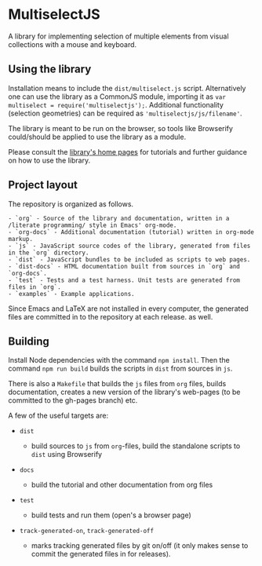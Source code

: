 # MultiselectJS

A library for implementing selection of multiple elements from visual collections with a mouse and keyboard.

## Using the library

Installation means to include the `dist/multiselect.js` script.
Alternatively one can use the library as a CommonJS module,
importing it as `var multiselect = require('multiselectjs');`.
Additional functionality (selection geometries) can be required
as `'multiselectjs/js/filename'`.

The library is meant to be run on the browser, so tools like Browserify
could/should be applied to use the library as a module.

Please consult the [library's home pages](http://hotdrink.github.io/multiselectjs/) for tutorials and further guidance on how to use the library.

## Project layout

The repository is organized as follows.

    - `org` - Source of the library and documentation, written in a /literate programming/ style in Emacs' org-mode.
    - `org-docs` - Additional documentation (tutorial) written in org-mode markup.
    - `js` - JavaScript source codes of the library, generated from files in the `org` directory.
    - `dist` - JavaScript bundles to be included as scripts to web pages.
    - `dist-docs` - HTML documentation built from sources in `org` and `org-docs`.
    - `test` - Tests and a test harness. Unit tests are generated from files in `org`.
    - `examples` - Example applications.

Since Emacs and LaTeX are not installed in every computer,
the generated files are committed in to the repository at each release.
as well.

## Building

Install Node dependencies with the command `npm install`.
Then the command `npm run build` builds the scripts in `dist` from sources in `js`.

There is also a `Makefile` that builds the `js` files from `org` files, builds
documentation, creates a new version of the library's web-pages (to be committed
to the gh-pages branch) etc.

A few of the useful targets are:

- `dist`

  - build sources to `js` from `org`-files, build the standalone scripts
  to `dist` using Browserify

- `docs`

  - build the tutorial and other documentation from org files

- `test`

  - build tests and run them (open's a browser page)

- `track-generated-on`, `track-generated-off`
  - marks tracking generated files by git on/off (it only makes sense to commit
    the generated files in for releases).
